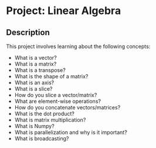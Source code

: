 # Project: Linear Algebra

## Description
This project involves learning about the following concepts:
 * What is a vector?
 * What is a matrix?
 * What is a transpose?
 * What is the shape of a matrix?
 * What is an axis?
 * What is a slice?
 * How do you slice a vector/matrix?
 * What are element-wise operations?
 * How do you concatenate vectors/matrices?
 * What is the dot product?
 * What is matrix multiplication?
 * What is Numpy?
 * What is parallelization and why is it important?
 * What is broadcasting?
